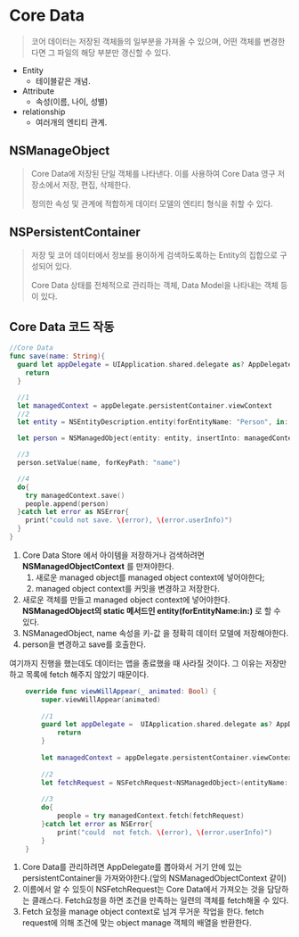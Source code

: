 # Core Data

> 코어 데이터는 저장된 객체들의 일부분을 가져올 수 있으며, 어떤 객체를 변경한다면 그 파일의 해당 부분만 갱신할 수 있다.



- Entity
  - 테이블같은 개념.
- Attribute
  - 속성(이름, 나이, 성별)
- relationship
  - 여러개의 엔티티 관계.





## NSManageObject

> Core Data에 저장된 단일 객체를 나타낸다. 이를 사용하여 Core Data 영구 저장소에서 저장, 편집, 삭제한다.
>
> 정의한 속성 및 관계에 적합하게 데이터 모델의 엔티티 형식을 취할 수 있다.



## NSPersistentContainer

> 저장 및 코어 데이터에서 정보를 용이하게 검색하도록하는 Entity의 집합으로 구성되어 있다.
>
> Core Data 상태를 전체적으로 관리하는 객체, Data Model을 나타내는 객체 등이 있다.





## Core Data 코드 작동



```swift
//Core Data
func save(name: String){
  guard let appDelegate = UIApplication.shared.delegate as? AppDelegate else{
    return
  }

  //1
  let managedContext = appDelegate.persistentContainer.viewContext
  //2
  let entity = NSEntityDescription.entity(forEntityName: "Person", in: managedContext)!

  let person = NSManagedObject(entity: entity, insertInto: managedContext)

  //3
  person.setValue(name, forKeyPath: "name")

  //4
  do{
    try managedContext.save()
    people.append(person)
  }catch let error as NSError{
    print("could not save. \(error), \(error.userInfo)")
  }
}
```

1. Core Data Store 에서 아이템을 저장하거나 검색하려면 **NSManagedObjectContext** 를 만져야한다.
   1. 새로운 managed object를 managed object context에 넣어야한다; 
   2. managed object context를 커밋을 변경하고 저장한다.
2. 새로운 객체를 만들고 managed object context에 넣어야한다. **NSManagedObject의 static 메서드인 entity(forEntityName:in:)** 로 할 수 있다. 
3. NSManagedObject, name 속성을 키-값 을 정확히 데이터 모델에 저장해야한다.
4. person을 변경하고 save를 호출한다.



여기까지 진행을 했는데도 데이터는 앱을 종료했을 때 사라질 것이다. 그 이유는 저장만하고 목록에 fetch 해주지 않았기 때문이다.

```swift
    override func viewWillAppear(_ animated: Bool) {
        super.viewWillAppear(animated)
        
        //1
        guard let appDelegate =  UIApplication.shared.delegate as? AppDelegate else{
            return
        }
        
        let managedContext = appDelegate.persistentContainer.viewContext
        
        //2
        let fetchRequest = NSFetchRequest<NSManagedObject>(entityName: "Person")
        
        //3
        do{
            people = try managedContext.fetch(fetchRequest)
        }catch let error as NSError{
            print("could  not fetch. \(error), \(error.userInfo)")
        }
    }

```



1. Core Data를 관리하려면 AppDelegate를 뽑아와서 거기 안에 있는 persistentContainer을 가져와야한다.(앞의 NSManagedObjectContext 같이)
2. 이름에서 알 수 있듯이 NSFetchRequest는 Core Data에서 가져오는 것을 담당하는 클래스다. Fetch요청을 하면 조건을 만족하는 일련의 객체를 fetch해올 수 있다.
3. Fetch 요청을 manage object context로 넘겨 무거운 작업을 한다. fetch request에 의해 조건에 맞는 object manage 객체의 배열을 반환한다.